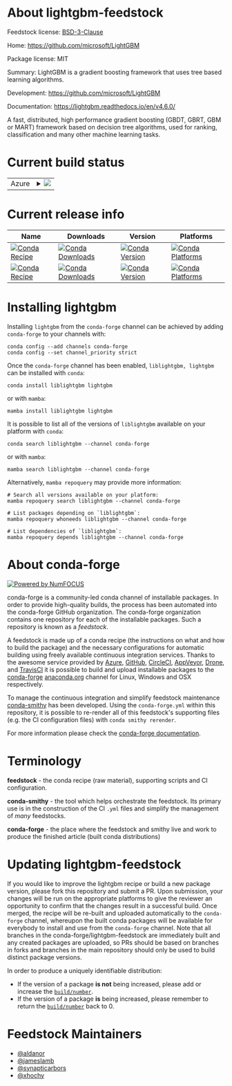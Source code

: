 About lightgbm-feedstock
========================

Feedstock license: [BSD-3-Clause](https://github.com/conda-forge/lightgbm-feedstock/blob/main/LICENSE.txt)

Home: https://github.com/microsoft/LightGBM

Package license: MIT

Summary: LightGBM is a gradient boosting framework that uses tree based learning algorithms.

Development: https://github.com/microsoft/LightGBM

Documentation: https://lightgbm.readthedocs.io/en/v4.6.0/

A fast, distributed, high performance gradient boosting (GBDT, GBRT, GBM or MART) framework based on decision tree algorithms, used for ranking, classification and many other machine learning tasks.


Current build status
====================


<table>
    
  <tr>
    <td>Azure</td>
    <td>
      <details>
        <summary>
          <a href="https://dev.azure.com/conda-forge/feedstock-builds/_build/latest?definitionId=5067&branchName=main">
            <img src="https://dev.azure.com/conda-forge/feedstock-builds/_apis/build/status/lightgbm-feedstock?branchName=main">
          </a>
        </summary>
        <table>
          <thead><tr><th>Variant</th><th>Status</th></tr></thead>
          <tbody><tr>
              <td>linux_64_c_compiler_version11cuda_compiler_version11.8cxx_compiler_version11</td>
              <td>
                <a href="https://dev.azure.com/conda-forge/feedstock-builds/_build/latest?definitionId=5067&branchName=main">
                  <img src="https://dev.azure.com/conda-forge/feedstock-builds/_apis/build/status/lightgbm-feedstock?branchName=main&jobName=linux&configuration=linux%20linux_64_c_compiler_version11cuda_compiler_version11.8cxx_compiler_version11" alt="variant">
                </a>
              </td>
            </tr><tr>
              <td>linux_64_c_compiler_version13cuda_compiler_version12.6cxx_compiler_version13</td>
              <td>
                <a href="https://dev.azure.com/conda-forge/feedstock-builds/_build/latest?definitionId=5067&branchName=main">
                  <img src="https://dev.azure.com/conda-forge/feedstock-builds/_apis/build/status/lightgbm-feedstock?branchName=main&jobName=linux&configuration=linux%20linux_64_c_compiler_version13cuda_compiler_version12.6cxx_compiler_version13" alt="variant">
                </a>
              </td>
            </tr><tr>
              <td>linux_64_c_compiler_version13cuda_compiler_versionNonecxx_compiler_version13</td>
              <td>
                <a href="https://dev.azure.com/conda-forge/feedstock-builds/_build/latest?definitionId=5067&branchName=main">
                  <img src="https://dev.azure.com/conda-forge/feedstock-builds/_apis/build/status/lightgbm-feedstock?branchName=main&jobName=linux&configuration=linux%20linux_64_c_compiler_version13cuda_compiler_versionNonecxx_compiler_version13" alt="variant">
                </a>
              </td>
            </tr><tr>
              <td>linux_aarch64_c_compiler_version11cuda_compiler_version11.8cxx_compiler_version11</td>
              <td>
                <a href="https://dev.azure.com/conda-forge/feedstock-builds/_build/latest?definitionId=5067&branchName=main">
                  <img src="https://dev.azure.com/conda-forge/feedstock-builds/_apis/build/status/lightgbm-feedstock?branchName=main&jobName=linux&configuration=linux%20linux_aarch64_c_compiler_version11cuda_compiler_version11.8cxx_compiler_version11" alt="variant">
                </a>
              </td>
            </tr><tr>
              <td>linux_aarch64_c_compiler_version13cuda_compiler_version12.6cxx_compiler_version13</td>
              <td>
                <a href="https://dev.azure.com/conda-forge/feedstock-builds/_build/latest?definitionId=5067&branchName=main">
                  <img src="https://dev.azure.com/conda-forge/feedstock-builds/_apis/build/status/lightgbm-feedstock?branchName=main&jobName=linux&configuration=linux%20linux_aarch64_c_compiler_version13cuda_compiler_version12.6cxx_compiler_version13" alt="variant">
                </a>
              </td>
            </tr><tr>
              <td>linux_aarch64_c_compiler_version13cuda_compiler_versionNonecxx_compiler_version13</td>
              <td>
                <a href="https://dev.azure.com/conda-forge/feedstock-builds/_build/latest?definitionId=5067&branchName=main">
                  <img src="https://dev.azure.com/conda-forge/feedstock-builds/_apis/build/status/lightgbm-feedstock?branchName=main&jobName=linux&configuration=linux%20linux_aarch64_c_compiler_version13cuda_compiler_versionNonecxx_compiler_version13" alt="variant">
                </a>
              </td>
            </tr><tr>
              <td>linux_ppc64le_c_compiler_version11cuda_compiler_version11.8cxx_compiler_version11</td>
              <td>
                <a href="https://dev.azure.com/conda-forge/feedstock-builds/_build/latest?definitionId=5067&branchName=main">
                  <img src="https://dev.azure.com/conda-forge/feedstock-builds/_apis/build/status/lightgbm-feedstock?branchName=main&jobName=linux&configuration=linux%20linux_ppc64le_c_compiler_version11cuda_compiler_version11.8cxx_compiler_version11" alt="variant">
                </a>
              </td>
            </tr><tr>
              <td>linux_ppc64le_c_compiler_version12cuda_compiler_version12.4cxx_compiler_version12</td>
              <td>
                <a href="https://dev.azure.com/conda-forge/feedstock-builds/_build/latest?definitionId=5067&branchName=main">
                  <img src="https://dev.azure.com/conda-forge/feedstock-builds/_apis/build/status/lightgbm-feedstock?branchName=main&jobName=linux&configuration=linux%20linux_ppc64le_c_compiler_version12cuda_compiler_version12.4cxx_compiler_version12" alt="variant">
                </a>
              </td>
            </tr><tr>
              <td>linux_ppc64le_c_compiler_version13cuda_compiler_versionNonecxx_compiler_version13</td>
              <td>
                <a href="https://dev.azure.com/conda-forge/feedstock-builds/_build/latest?definitionId=5067&branchName=main">
                  <img src="https://dev.azure.com/conda-forge/feedstock-builds/_apis/build/status/lightgbm-feedstock?branchName=main&jobName=linux&configuration=linux%20linux_ppc64le_c_compiler_version13cuda_compiler_versionNonecxx_compiler_version13" alt="variant">
                </a>
              </td>
            </tr><tr>
              <td>osx_64</td>
              <td>
                <a href="https://dev.azure.com/conda-forge/feedstock-builds/_build/latest?definitionId=5067&branchName=main">
                  <img src="https://dev.azure.com/conda-forge/feedstock-builds/_apis/build/status/lightgbm-feedstock?branchName=main&jobName=osx&configuration=osx%20osx_64_" alt="variant">
                </a>
              </td>
            </tr><tr>
              <td>osx_arm64</td>
              <td>
                <a href="https://dev.azure.com/conda-forge/feedstock-builds/_build/latest?definitionId=5067&branchName=main">
                  <img src="https://dev.azure.com/conda-forge/feedstock-builds/_apis/build/status/lightgbm-feedstock?branchName=main&jobName=osx&configuration=osx%20osx_arm64_" alt="variant">
                </a>
              </td>
            </tr><tr>
              <td>win_64_cuda_compiler_versionNone</td>
              <td>
                <a href="https://dev.azure.com/conda-forge/feedstock-builds/_build/latest?definitionId=5067&branchName=main">
                  <img src="https://dev.azure.com/conda-forge/feedstock-builds/_apis/build/status/lightgbm-feedstock?branchName=main&jobName=win&configuration=win%20win_64_cuda_compiler_versionNone" alt="variant">
                </a>
              </td>
            </tr>
          </tbody>
        </table>
      </details>
    </td>
  </tr>
</table>

Current release info
====================

| Name | Downloads | Version | Platforms |
| --- | --- | --- | --- |
| [![Conda Recipe](https://img.shields.io/badge/recipe-liblightgbm-green.svg)](https://anaconda.org/conda-forge/liblightgbm) | [![Conda Downloads](https://img.shields.io/conda/dn/conda-forge/liblightgbm.svg)](https://anaconda.org/conda-forge/liblightgbm) | [![Conda Version](https://img.shields.io/conda/vn/conda-forge/liblightgbm.svg)](https://anaconda.org/conda-forge/liblightgbm) | [![Conda Platforms](https://img.shields.io/conda/pn/conda-forge/liblightgbm.svg)](https://anaconda.org/conda-forge/liblightgbm) |
| [![Conda Recipe](https://img.shields.io/badge/recipe-lightgbm-green.svg)](https://anaconda.org/conda-forge/lightgbm) | [![Conda Downloads](https://img.shields.io/conda/dn/conda-forge/lightgbm.svg)](https://anaconda.org/conda-forge/lightgbm) | [![Conda Version](https://img.shields.io/conda/vn/conda-forge/lightgbm.svg)](https://anaconda.org/conda-forge/lightgbm) | [![Conda Platforms](https://img.shields.io/conda/pn/conda-forge/lightgbm.svg)](https://anaconda.org/conda-forge/lightgbm) |

Installing lightgbm
===================

Installing `lightgbm` from the `conda-forge` channel can be achieved by adding `conda-forge` to your channels with:

```
conda config --add channels conda-forge
conda config --set channel_priority strict
```

Once the `conda-forge` channel has been enabled, `liblightgbm, lightgbm` can be installed with `conda`:

```
conda install liblightgbm lightgbm
```

or with `mamba`:

```
mamba install liblightgbm lightgbm
```

It is possible to list all of the versions of `liblightgbm` available on your platform with `conda`:

```
conda search liblightgbm --channel conda-forge
```

or with `mamba`:

```
mamba search liblightgbm --channel conda-forge
```

Alternatively, `mamba repoquery` may provide more information:

```
# Search all versions available on your platform:
mamba repoquery search liblightgbm --channel conda-forge

# List packages depending on `liblightgbm`:
mamba repoquery whoneeds liblightgbm --channel conda-forge

# List dependencies of `liblightgbm`:
mamba repoquery depends liblightgbm --channel conda-forge
```


About conda-forge
=================

[![Powered by
NumFOCUS](https://img.shields.io/badge/powered%20by-NumFOCUS-orange.svg?style=flat&colorA=E1523D&colorB=007D8A)](https://numfocus.org)

conda-forge is a community-led conda channel of installable packages.
In order to provide high-quality builds, the process has been automated into the
conda-forge GitHub organization. The conda-forge organization contains one repository
for each of the installable packages. Such a repository is known as a *feedstock*.

A feedstock is made up of a conda recipe (the instructions on what and how to build
the package) and the necessary configurations for automatic building using freely
available continuous integration services. Thanks to the awesome service provided by
[Azure](https://azure.microsoft.com/en-us/services/devops/), [GitHub](https://github.com/),
[CircleCI](https://circleci.com/), [AppVeyor](https://www.appveyor.com/),
[Drone](https://cloud.drone.io/welcome), and [TravisCI](https://travis-ci.com/)
it is possible to build and upload installable packages to the
[conda-forge](https://anaconda.org/conda-forge) [anaconda.org](https://anaconda.org/)
channel for Linux, Windows and OSX respectively.

To manage the continuous integration and simplify feedstock maintenance
[conda-smithy](https://github.com/conda-forge/conda-smithy) has been developed.
Using the ``conda-forge.yml`` within this repository, it is possible to re-render all of
this feedstock's supporting files (e.g. the CI configuration files) with ``conda smithy rerender``.

For more information please check the [conda-forge documentation](https://conda-forge.org/docs/).

Terminology
===========

**feedstock** - the conda recipe (raw material), supporting scripts and CI configuration.

**conda-smithy** - the tool which helps orchestrate the feedstock.
                   Its primary use is in the construction of the CI ``.yml`` files
                   and simplify the management of *many* feedstocks.

**conda-forge** - the place where the feedstock and smithy live and work to
                  produce the finished article (built conda distributions)


Updating lightgbm-feedstock
===========================

If you would like to improve the lightgbm recipe or build a new
package version, please fork this repository and submit a PR. Upon submission,
your changes will be run on the appropriate platforms to give the reviewer an
opportunity to confirm that the changes result in a successful build. Once
merged, the recipe will be re-built and uploaded automatically to the
`conda-forge` channel, whereupon the built conda packages will be available for
everybody to install and use from the `conda-forge` channel.
Note that all branches in the conda-forge/lightgbm-feedstock are
immediately built and any created packages are uploaded, so PRs should be based
on branches in forks and branches in the main repository should only be used to
build distinct package versions.

In order to produce a uniquely identifiable distribution:
 * If the version of a package **is not** being increased, please add or increase
   the [``build/number``](https://docs.conda.io/projects/conda-build/en/latest/resources/define-metadata.html#build-number-and-string).
 * If the version of a package **is** being increased, please remember to return
   the [``build/number``](https://docs.conda.io/projects/conda-build/en/latest/resources/define-metadata.html#build-number-and-string)
   back to 0.

Feedstock Maintainers
=====================

* [@aldanor](https://github.com/aldanor/)
* [@jameslamb](https://github.com/jameslamb/)
* [@synapticarbors](https://github.com/synapticarbors/)
* [@xhochy](https://github.com/xhochy/)

